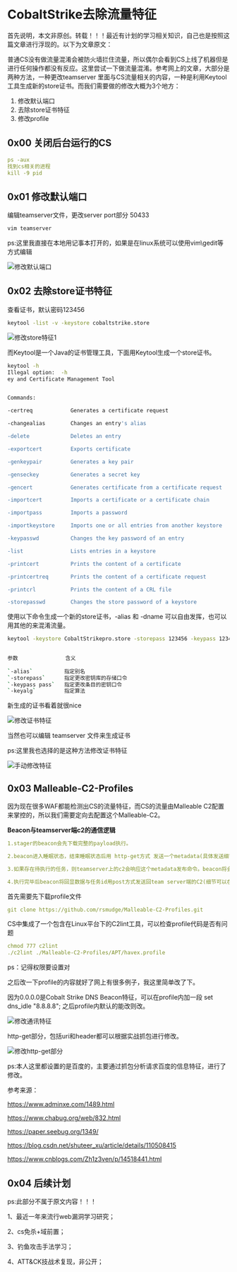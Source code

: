 # CobaltStrike去除流量特征

首先说明，本文非原创。转载！！！最近有计划的学习相关知识，自己也是按照这篇文章进行浮现的。以下为文章原文：

​普通CS没有做流量混淆会被防火墙拦住流量，所以偶尔会看到CS上线了机器但是进行任何操作都没有反应。这里尝试一下做流量混淆。参考网上的文章，大部分是两种方法，一种更改teamserver 里面与CS流量相关的内容，一种是利用Keytool工具生成新的store证书。而我们需要做的修改大概为3个地方：

1. 修改默认端口
2. 去除store证书特征
3. 修改profile

## 0x00 关闭后台运行的CS

```yml
ps -aux
找到cs相关的进程
kill -9 pid
```

## 0x01 修改默认端口

编辑teamserver文件，更改server port部分 50433

```bash
vim teamserver
```

ps:这里我直接在本地用记事本打开的，如果是在linux系统可以使用vim\gedit等方式编辑

![修改默认端口](https://img2020.cnblogs.com/blog/1835657/202103/1835657-20210311153132879-1272063410.png)

## 0x02 去除store证书特征

查看证书，默认密码123456

```bash
keytool -list -v -keystore cobaltstrike.store
```

![修改store特征1](https://img2020.cnblogs.com/blog/1835657/202103/1835657-20210311153131925-1937699290.png)

而Keytool是一个Java的证书管理工具，下面用Keytool生成一个store证书。

```bash
keytool -h                                                                                                                                                                                                       
Illegal option:  -h                                                                                                                                                                                              
ey and Certificate Management Tool                                                                                                                                                                              


Commands:                                                                                                                                                                                                        

-certreq            Generates a certificate request                                                                                                                                                              

-changealias        Changes an entry's alias                                                                                                                                                                     

-delete             Deletes an entry                                                                                                                                                                             

-exportcert         Exports certificate                                                                                                                                                                          

-genkeypair         Generates a key pair                                                                                                                                                                         

-genseckey          Generates a secret key                                                                                                                                                                       

-gencert            Generates certificate from a certificate request                                                                                                                                             

-importcert         Imports a certificate or a certificate chain                                                                                                                                                 

-importpass         Imports a password                                                                                                                                                                           

-importkeystore     Imports one or all entries from another keystore                                                                                                                                             

-keypasswd          Changes the key password of an entry                                                                                                                                                         

-list               Lists entries in a keystore                                                                                                                                                                  

-printcert          Prints the content of a certificate                                                                                                                                                          

-printcertreq       Prints the content of a certificate request                                                                                                                                                  

-printcrl           Prints the content of a CRL file                                                                                                                                                             

-storepasswd        Changes the store password of a keystore           
```

使用以下命令生成一个新的store证书，-alias 和 -dname 可以自由发挥，也可以用其他的来混淆流量。

```bash
keytool -keystore CobaltStrikepro.store -storepass 123456 -keypass 123456 -genkey -keyalg RSA -alias Microsec.com -dname "CN=Microsec e-Szigno Root CA, OU=e-Szigno CA, O=Microsec Ltd., L=Budapest, S=HU, C=HU" 
                                                                                                                                                                                                             

参数               含义    
    
`-alias`          指定别名
`-storepass`      指定更改密钥库的存储口令
`‐keypass pass`   指定更改条目的密钥口令
`-keyalg`         指定算法
```

新生成的证书看着就很nice

![修改证书特征](https://img2020.cnblogs.com/blog/1835657/202103/1835657-20210311153131074-1058910214.png)

当然也可以编辑 teamserver 文件来生成证书

ps:这里我也选择的是这种方法修改证书特征

![手动修改特征](https://img2020.cnblogs.com/blog/1835657/202103/1835657-20210311153130289-1252176254.png)

## 0x03 Malleable-C2-Profiles

因为现在很多WAF都能检测出CS的流量特征，而CS的流量由Malleable C2配置来掌控的，所以我们需要定向去配置这个Malleable-C2。

**Beacon与teamserver端c2的通信逻辑**

```yml
1.stager的beacon会先下载完整的payload执行。

2.beacon进入睡眠状态，结束睡眠状态后用 http-get方式 发送一个metadata(具体发送细节可以在malleable_profie文件里的http-get模块进行自定义),metadata内容大概是目标系统的版本，当前用户等信息给teamserver端。

3.如果存在待执行的任务，则teamserver上的c2会响应这个metadata发布命令。beacon将会收到具体会话内容与一个任务id。

4.执行完毕后beacon将回显数据与任务id用post方式发送回team server端的C2(细节可以在malleable_profile文件中的http-post部分进行自定义)，然后又会回到睡眠状态。
```

首先需要先下载profile文件

```yml
git clone https://github.com/rsmudge/Malleable-C2-Profiles.git
```

CS中集成了一个包含在Linux平台下的C2lint工具，可以检查profile代码是否有问题

```yml
chmod 777 c2lint
./c2lint ./Malleable-C2-Profiles/APT/havex.profile
```

ps：记得权限要设置对

之后改一下profile的内容就好了网上有很多例子，我这里简单改了下。

因为0.0.0.0是Cobalt Strike DNS Beacon特征，可以在profile内加一段 set dns_idle "8.8.8.8"; 之后profile内默认的能改则改。

![修改通讯特征](https://img2020.cnblogs.com/blog/1835657/202103/1835657-20210311153129645-1499408261.png)

http-get部分，包括uri和header都可以根据实战抓包进行修改。

![修改http-get部分](https://img2020.cnblogs.com/blog/1835657/202103/1835657-20210311153125065-1797803502.png)

ps:本人这里都设置的是百度的，主要通过抓包分析请求百度的信息特征，进行了修改。

参考来源：

<https://www.adminxe.com/1489.html>

<https://www.chabug.org/web/832.html>

<https://paper.seebug.org/1349/>

<https://blog.csdn.net/shuteer_xu/article/details/110508415>

<https://www.cnblogs.com/Zh1z3ven/p/14518441.html>

## 0x04 后续计划

ps:此部分不属于原文内容！！！

1、最近一年来流行web漏洞学习研究；

2、cs免杀+域前置；

3、钓鱼攻击手法学习；

4、ATT&CK技战术复现，非公开；